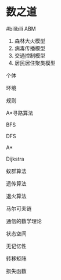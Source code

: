 # 数之道
#bilibili
ABM

1. 森林大火模型
2. 病毒传播模型
3. 交通控制模型
4. 居民居住聚类模型

个体

环境

规则

A*寻路算法

BFS

DFS

A*

Dijkstra

蚁群算法

遗传算法

退火算法

马尔可夫链

通信的数学理论

状态空间

无记忆性

转移矩阵

损失函数
